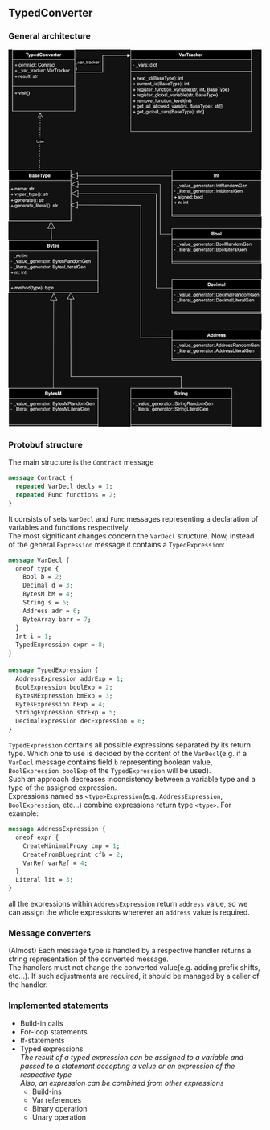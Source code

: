 ## TypedConverter
### General architecture
![dependencies.drawio.png](dependencies.drawio.png)

### Protobuf structure
The main structure is the `Contract` message
```protobuf
message Contract {
  repeated VarDecl decls = 1;
  repeated Func functions = 2;
}
```
It consists of sets `VarDecl` and `Func` messages representing a declaration of variables and functions respectively.  
The most significant changes concern the `VarDecl` structure. Now, instead of the general `Expression` message it contains a `TypedExpression`:
```protobuf
message VarDecl {
  oneof type {
    Bool b = 2;
    Decimal d = 3;
    BytesM bM = 4;
    String s = 5;
    Address adr = 6;
    ByteArray barr = 7;
  }
  Int i = 1;
  TypedExpression expr = 8;
}

message TypedExpression {
  AddressExpression addrExp = 1;
  BoolExpression boolExp = 2;
  BytesMExpression bmExp = 3;
  BytesExpression bExp = 4;
  StringExpression strExp = 5;
  DecimalExpression decExpression = 6;
}
```
`TypedExpression` contains all possible expressions separated by its return type. Which one to use is decided by the content of the `VarDecl`(e.g. if a `VarDecl` message contains field `b` representing boolean value, `BoolExpression boolExp` of the `TypedExpression` will be used).  
Such an approach decreases inconsistency between a variable type and a type of the assigned expression.  
Expressions named as `<type>Expression`(e.g. `AddressExpression`, `BoolExpression`, etc...) combine expressions return type `<type>`. For example:
```protobuf
message AddressExpression {
  oneof expr {
    CreateMinimalProxy cmp = 1;
    CreateFromBlueprint cfb = 2;
    VarRef varRef = 4;
  }
  Literal lit = 3;
}
```
all the expressions within `AddressExpression` return `address` value, so we can assign the whole expressions wherever an `address` value is required.

### Message converters
(Almost) Each message type is handled by a respective handler returns a string representation of the converted message.  
The handlers must not change the converted value(e.g. adding prefix shifts, etc...). If such adjustments are required, it should be managed by a caller of the handler.

### Implemented statements
* Build-in calls
* For-loop statements
* If-statements
* Typed expressions  
_The result of a typed expression can be assigned to a variable and passed to a statement accepting a value or an expression of the respective type  
Also, an expression can be combined from other expressions_
  * Build-ins
  * Var references
  * Binary operation
  * Unary operation
